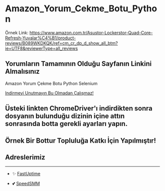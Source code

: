 # Amazon_Yorum_Cekme_Botu_Python

Örnek Link: https://www.amazon.com.tr/Asustor-Lockerstor-Quad-Core-Refresh-Yuvalar%C4%B1/product-reviews/B089WKDKQK/ref=cm_cr_dp_d_show_all_btm?ie=UTF8&reviewerType=all_reviews

## Yorumların Tamamının Olduğu Sayfanın Linkini Almalısınız
Amazon Yorum Çekme Botu Python Selenium

[Indirmeyi Unutmayın Bu Olmadan Çalışmaz!](https://chromedriver.chromium.org/downloads)
## Üsteki linkten ChromeDriver'ı indirdikten sonra dosyanın bulunduğu dizinin içine attın sonrasında botta gerekli ayarları yapın.

## Örnek Bir Bottur Topluluğa Katkı İçin Yapılmıştır!

## Adreslerimiz
---

- ✨ [FastUptime](https://fastuptime.com)

- 💕 [SpeedSMM](https://speedsmm.com)
